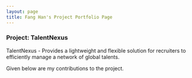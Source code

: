 ```yaml
---
layout: page
title: Fang Han's Project Portfolio Page
---
```


### Project: TalentNexus

TalentNexus - Provides a lightweight and flexible solution for
recruiters to efficiently manage a network of global talents.

Given below are my contributions to the project.